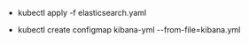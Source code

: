 - kubectl apply -f elasticsearch.yaml

- kubectl create configmap kibana-yml --from-file=kibana.yml
